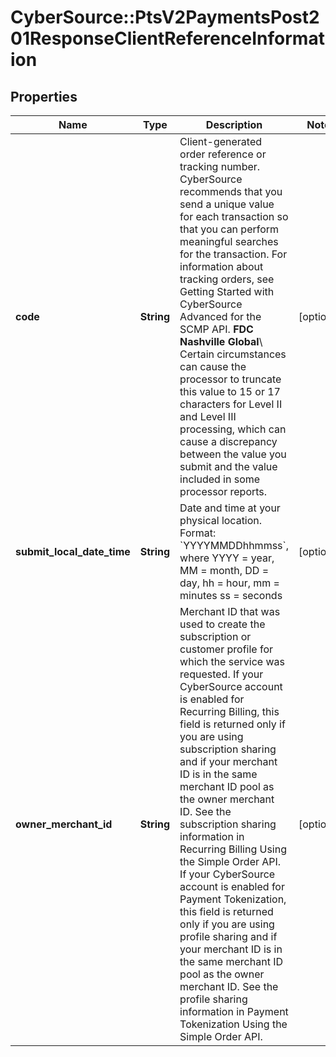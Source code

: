 # CyberSource::PtsV2PaymentsPost201ResponseClientReferenceInformation

## Properties
Name | Type | Description | Notes
------------ | ------------- | ------------- | -------------
**code** | **String** | Client-generated order reference or tracking number. CyberSource recommends that you send a unique value for each transaction so that you can perform meaningful searches for the transaction.  For information about tracking orders, see Getting Started with CyberSource Advanced for the SCMP API.  **FDC Nashville Global**\\ Certain circumstances can cause the processor to truncate this value to 15 or 17 characters for Level II and Level III processing, which can cause a discrepancy between the value you submit and the value included in some processor reports.  | [optional] 
**submit_local_date_time** | **String** | Date and time at your physical location.  Format: &#x60;YYYYMMDDhhmmss&#x60;, where YYYY &#x3D; year, MM &#x3D; month, DD &#x3D; day, hh &#x3D; hour, mm &#x3D; minutes ss &#x3D; seconds  | [optional] 
**owner_merchant_id** | **String** | Merchant ID that was used to create the subscription or customer profile for which the service was requested.  If your CyberSource account is enabled for Recurring Billing, this field is returned only if you are using subscription sharing and if your merchant ID is in the same merchant ID pool as the owner merchant ID.  See the subscription sharing information in Recurring Billing Using the Simple Order API.  If your CyberSource account is enabled for Payment Tokenization, this field is returned only if you are using profile sharing and if your merchant ID is in the same merchant ID pool as the owner merchant ID.  See the profile sharing information in Payment Tokenization Using the Simple Order API.  | [optional] 


